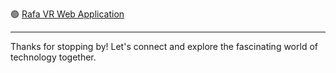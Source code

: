 🟢 [Rafa VR Web Application](https://rafavrport.eu.pythonanywhere.com/)

- - -

Thanks for stopping by! Let's connect and explore the fascinating world of technology together.
